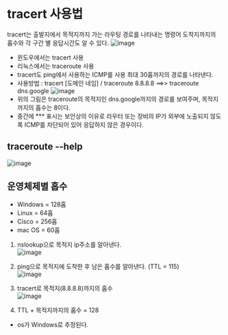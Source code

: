 # tracert 사용법
tracert는 출발지에서 목적지까지 가는 라우팅 경로를 나타내는 명령어
도착지까지의 홉수와 각 구간 별 응답시간도 알 수 있다.
![image](https://user-images.githubusercontent.com/65120581/132459863-1f3fee62-2f7f-4d77-a5fb-4d6bffd55c49.png)
- 윈도우에서는 tracert 사용
- 리눅스에서는 traceroute 사용
- tracert도 ping에서 사용하는 ICMP를 사용 최대 30홉까지의 경로를 나타낸다.
- 사용방법 : tracert [도메인 네임] / traceroute 8.8.8.8 ==>> traceroute dns.google
![image](https://user-images.githubusercontent.com/65120581/132460398-51855d7b-a15e-4dbf-ae95-cb640e35fc82.png)
- 위의 그림은 traceroute의 목적지인 dns.google까지의 경로를 보여주며, 목적지까지의 홉수는 8이다.
- 중간에 *** 표시는 보안상의 이유로 라우터 또는 장비의 IP가 외부에 노출되지 않도록 ICMP를 차단되어 있어 응답하지 않은 경우이다.

## traceroute --help
![image](https://user-images.githubusercontent.com/65120581/132460652-c21c0811-8939-4cc5-b311-28af174d72a9.png)

## 운영체제별 홉수
- Windows = 128홉
- Linux = 64홉
- Cisco = 256홉
- mac OS = 60홉
1. nslookup으로 목적지 ip주소를 알아낸다. <br>
![image](https://user-images.githubusercontent.com/65120581/132461728-6f260675-6f49-41e9-aef0-25304bfcd0b7.png)

2. ping으로 목적지에 도착한 후 남은 홉수를 알아낸다. (TTL = 115) <br>
 ![image](https://user-images.githubusercontent.com/65120581/132461799-f71db1d9-a0b2-4b90-810f-4459cfa17413.png)

3. tracert로 목적지(8.8.8.8)까지의 홉수 <br>
![image](https://user-images.githubusercontent.com/65120581/132461959-0d506fa6-e9e4-41d3-a241-e0872a48e0b3.png)

4. TTL + 목적지까지의 홉수 = 128
- os가 Windows로 추정된다.
